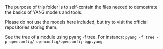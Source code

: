 The purpose of this folder is to self-contain the files needed to demostrate the basics of YANG models and tools.

Please do not use the models here included, but try to visit the official repositories storing them.

See the tree of a module using pyang -f tree. For instance:
`pyang -f tree -p openconfig/ openconfig/openconfig-bgp.yang`
